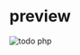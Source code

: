 # preview
![todo php](https://user-images.githubusercontent.com/51188767/86317495-bef41580-bc59-11ea-8db7-d6efa1016779.PNG)

